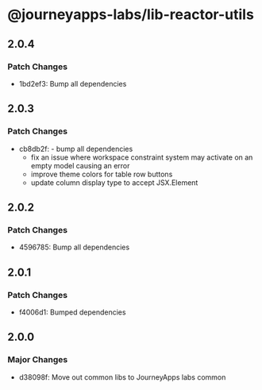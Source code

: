 # @journeyapps-labs/lib-reactor-utils

## 2.0.4

### Patch Changes

- 1bd2ef3: Bump all dependencies

## 2.0.3

### Patch Changes

- cb8db2f: - bump all dependencies
  - fix an issue where workspace constraint system may activate on an empty model causing an error
  - improve theme colors for table row buttons
  - update column display type to accept JSX.Element

## 2.0.2

### Patch Changes

- 4596785: Bump all dependencies

## 2.0.1

### Patch Changes

- f4006d1: Bumped dependencies

## 2.0.0

### Major Changes

- d38098f: Move out common libs to JourneyApps labs common
